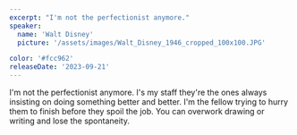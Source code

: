 ```yaml
---
excerpt: "I'm not the perfectionist anymore."
speaker:
  name: 'Walt Disney'
  picture: '/assets/images/Walt_Disney_1946_cropped_100x100.JPG'

color: '#fcc962'
releaseDate: '2023-09-21'
---
```

I'm not the perfectionist anymore. I's my staff they're the ones always insisting on doing something better and better. I'm the fellow trying to hurry them to finish before they spoil the job. You can overwork drawing or writing and lose the spontaneity.
